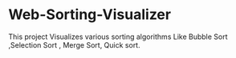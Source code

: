 # Web-Sorting-Visualizer
This project Visualizes various sorting algorithms Like Bubble Sort ,Selection Sort , Merge Sort, Quick sort.
